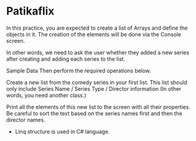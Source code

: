# Patikaflix
In this practice, you are expected to create a list of Arrays and define the objects in it. The creation of the elements will be done via the Console screen.

In other words, we need to ask the user whether they added a new series after creating and adding each series to the list.

Sample Data
Then perform the required operations below.

Create a new list from the comedy series in your first list. This list should only include Series Name / Series Type / Director information (In other words, you need another class.)

Print all the elements of this new list to the screen with all their properties. Be careful to sort the text based on the series names first and then the director names.

* Linq structure is used in C# language.
